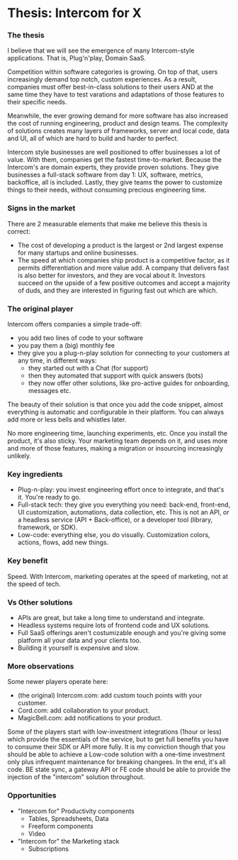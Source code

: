 # Thesis: Intercom for X

### The thesis

I believe that we will see the emergence of many Intercom-style applications. That is, Plug'n'play, Domain SaaS.

Competition within software categories is growing. On top of that, users increasingly demand top notch, custom experiences. As a result, companies must offer best-in-class solutions to their users AND at the same time they have to test varations and adaptations of those features to their specific needs.

Meanwhile, the ever growing demand for more software has also increased the cost of running engineering, product and design teams. The complexity of solutions creates many layers of frameworks, server and local code, data and UI, all of which are hard to build and harder to perfect. 

Intercom style businesses are well positioned to offer businesses a lot of value. With them, companies get the fastest time-to-market. Because the Intercom's are domain experts, they provide proven solutions. They give businesses a full-stack software from day 1: UX, software, metrics, backoffice, all is included. Lastly, they give teams the power to customize things to their needs, without consuming precious engineering time.

### Signs in the market

There are 2 measurable elements that make me believe this thesis is correct:
- The cost of developing a product is the largest or 2nd largest expense for many startups and online businesses.
- The speed at which companies ship product is a competitive factor, as it permits differentiation and more value add. A company that delivers fast is also better for investors, and they are vocal about it. Investors succeed on the upside of a few positive outcomes and accept a majority of duds, and they are interested in figuring fast out which are which.

### The original player

Intercom offers companies a simple trade-off:
- you add two lines of code to your software
- you pay them a (big) monthly fee
- they give you a plug-n-play solution for connecting to your customers at any time, in different ways:
    - they started out with a Chat (for support)
    - then they automated that support with quick answers (bots)
    - they now offer other solutions, like pro-active guides for onboarding, messages etc.

The beauty of their solution is that once you add the code snippet, almost everything is automatic and configurable in their platform. You can always add more or less bells and whistles later.

No more engineering time, launching experiments, etc. Once you install the product, it's also sticky. Your marketing team depends on it, and uses more and more of those features, making a migration or insourcing increasingly unlikely.

### Key ingredients

- Plug-n-play: you invest engineering effort once to integrate, and that's it. You're ready to go.
- Full-stack tech: they give you everything you need: back-end, front-end, UI customization, automations, data collection, etc. This is not an API, or a headless service (API + Back-office), or a developer tool (library, framework, or SDK).
- Low-code: everything else, you do visually. Customization colors, actions, flows, add new things.

### Key benefit

Speed. With Intercom, marketing operates at the speed of marketing, not at the speed of tech.

### Vs Other solutions

- APIs are great, but take a long time to understand and integrate.
- Headless systems require lots of frontend code and UX solutions.
- Full SaaS offerings aren't costumizable enough and you're giving some platform all your data and your clients too.
- Building it yourself is expensive and slow.

### More observations

Some newer players operate here:
- (the original) Intercom.com: add custom touch points with your customer.
- Cord.com: add collaboration to your product.
- MagicBell.com: add notifications to your product.

Some of the players start with low-investment integrations (1hour or less) which provide the essentials of the service, but to get full benefits you have to consume their SDK or API more fully. It is my conviction though that you should be able to achieve a Low-code solution with a one-time investment only plus infrequent maintenance for breaking changees. In the end, it's all code. BE state sync, a gateway API or FE code should be able to provide the injection of the "intercom" solution throughout. 

### Opportunities

- "Intercom for" Productivity components
    - Tables, Spreadsheets, Data
    - Freeform components
    - Video
- "Intercom for" the Marketing stack
    - Subscriptions
